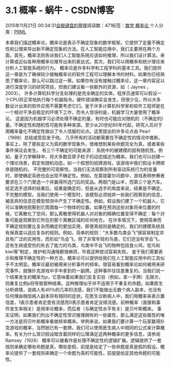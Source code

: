 
# 3.1 概率 - 蜗牛 - CSDN博客


2015年11月21日 00:34:31[会敲键盘的猩猩](https://me.csdn.net/u010182633)阅读数：471标签：[数学																](https://so.csdn.net/so/search/s.do?q=数学&t=blog)[概率论																](https://so.csdn.net/so/search/s.do?q=概率论&t=blog)[
							](https://so.csdn.net/so/search/s.do?q=数学&t=blog)个人分类：[PRML																](https://blog.csdn.net/u010182633/article/category/3186993)


本章我们描述概率论。概率论是表示不确定现象的数学框架。它提供了定量不确定性和公理来导出新不确定现象的方法。在人工智能应用中，我们主要用在两个方面。首先，概率法则告诉我们人工智能系统应该如何推理，所以我们设计算法，来计算或近似各种用概率论推导出来的表达式。其次，我们可以用概率和统计理论来分析人工智能系统的行为。
概率论是许多科学和工程学科的基本工具。我们提供这一章是为了确保较少接触概率论的软件工程可以理解本书的材料。如果你已经熟悉了概率论，那么可以跳过这一章。如果你有没有接触过概率论，这一章内容足以进行深度学习的研究项目，但我们建议看一些额外的资源，如（ Jaynes ，2003）。
许多计算机科学分支处理的是完全确定的实体。程序员通常可以假设一个CPU将正常地执行每个机器指令。硬件错误确实会发生，但很少见，所以大多数设计出来的软件应用不需要考虑它们。鉴于许多计算机科学家和软件工程师是在一个相对干净且稳定的环境下工作，而令人惊讶的是，机器学习大量使用了概率论。
这是因为机器学习必须处理不确定的量，有时也可能应对随机的（不确定的）量。不确定性和随机性可能有多种来源。至少从20世纪80年代起，研究人员对于用概率量化不确定性做出了令人信服的论点。这里提出的许多论点由  Pearl（1988）总结或受启发于他。
几乎所有的活动都需要在不确定性的情况中推断。事实上，除了那些定义为真的数学现象外，很难想到某些命题完全为真，或者某些事件保证会发生。
有三个不确定的可能来源：
系统中的被建模的固有随机性。例如，量子力学解释中，将大多数亚原子粒子的动态描述为概率。我们也可以创建一个理论场景，假定有随机动态，如一个假想的纸牌游戏，该游戏中我们假设卡牌顺序是随机的。
不完整的可观察性。当我们无法观察到所有驱动系统行为的变量时，即使确定系统也会出现不确定性。例如，在蒙提霍尔问题中，游戏表明参赛者要求在三个门里选一个并赢得所选门后的奖品。两扇门是山羊，而第三个是汽车。给定选手选择的结果后，结果是确定的，但是从选手的角度来说，结果是不确定。
不完整的模型。当我们使用一个模型时，该模型必须抛弃一些我们观察到的信息，被丢弃的信息在模型预测中产生了不确定性。例如，假设我们建了一个机器人，它可以准确地观察到它周围每一个物体的位置。如果在预测这些对象将来位置的时候，它离散化了空间，那么离散使得机器人对对象的精确位置变得不确定：每个对象可能是观察到它所在的那个离散区域的任何地方。
在许多情况下，使用简单而不确定规则要比复杂而确定的更加实用，即便真规则是确定的，我们的建模系统具有保真度以适应复杂的规则。例如，简单的规则：“大多数鸟类会飞”很容易制定并具有广泛的实用性，而形如“鸟会飞，除了非常年轻的鸟类，它们还没有学会飞，还有生病或受伤的失去了能力的鸟类，鸟类中不会飞的物种包括食火鸡，鸵鸟和kiwi等”制定，维护和沟通哦都很麻烦，毕竟这种尝试容易失败。
鉴于我们需要表示和推理不确定性的一种方法，概率论可以提供给我们在人工智能应用中的工具似乎不太明显。概率论最初被用来分析事件的频率。很容易看到概率论如何被用来研究事件，就像扑克游戏中手中拿到的一副牌。这种事件往往是重复的。当我们说一个结果发生的概率为p，它意味着如果我们反复实验（例如，拿一手牌）无限次，则重复比例p将导致那种结果。这种推理似乎并不适用于不重复的命题。如果医生分析病情，说病人有40％的几率的流感，我们不能做出无数个病人副本，也没有任何理由相信病人副本将有相同的症状。在医生诊断病人中，我们用概率来表示置信度，1表示患者肯定患有流感而0表示患者肯定没得流感。前种概率（直接和事件发生率相关）是频率论概率，而后者（与确定性水平有关）是贝叶斯概率。
事实证明，如果我们列出不确定性常识推理拥有的一些属性，那么满足这些属性的唯一方法是将贝叶斯概率看做频率概率。举例来说，如果我们要计算一个玩家赢得扑克游戏的概率，当然她已有一套牌。我们可以使用医生病人中相同的公式来计算概率。有关为什么常识假设暗含着同样的公理满足这两种概率的更多信息，请参阅Ramsey（1926）
概率可以被看作是处理不确定性的逻辑扩展。逻辑提供了一套规则来确定哪些命题是真，哪些是假，前提是给定了一些命题是真是假的假设。概率论提供了一套规则来确定一个命题为真的可能性，前提是给定其他命题的可能性。

